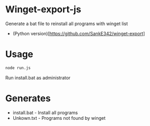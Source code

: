 # Winget-export-js
 Generate a bat file to reinstall all programs with winget list
- (Python version)[https://github.com/SankE342/winget-export]

# Usage
```bash
node run.js
```
Run install.bat as administrator


# Generates
- install.bat - Install all programs
- Unkown.txt - Programs not found by winget
